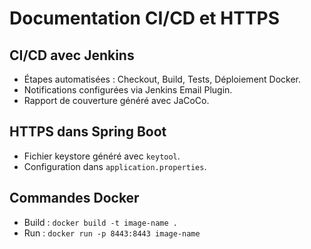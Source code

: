 # Documentation CI/CD et HTTPS

## CI/CD avec Jenkins
- Étapes automatisées : Checkout, Build, Tests, Déploiement Docker.
- Notifications configurées via Jenkins Email Plugin.
- Rapport de couverture généré avec JaCoCo.

## HTTPS dans Spring Boot
- Fichier keystore généré avec `keytool`.
- Configuration dans `application.properties`.

## Commandes Docker
- Build : `docker build -t image-name .`
- Run : `docker run -p 8443:8443 image-name`

